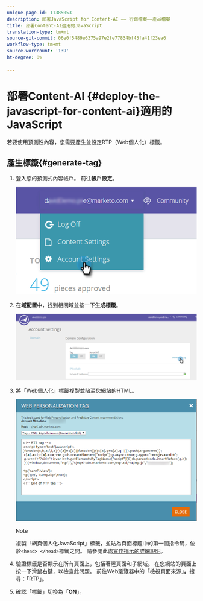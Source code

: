 ```yaml
---
unique-page-id: 11385053
description: 部署JavaScript for Content-AI —— 行銷檔案——產品檔案
title: 部署Content-AI適用的JavaScript
translation-type: tm+mt
source-git-commit: 06e0f5489e6375a97e2fe77834bf45fa41f23ea6
workflow-type: tm+mt
source-wordcount: '139'
ht-degree: 0%

---
```



# 部署Content-AI {#deploy-the-javascript-for-content-ai}適用的JavaScript

若要使用預測性內容，您需要產生並設定RTP（Web個人化）標籤。

## 產生標籤{#generate-tag}

1. 登入您的預測式內容帳戶。 前往&#x200B;**帳戶設定**。

   ![](assets/settings-dropdown-account-hands.png)

1. 在&#x200B;**域配置**&#x200B;中，找到相關域並按一下&#x200B;**生成標籤**。

   ![](assets/generate-tag.png)

1. 將「Web個人化」標籤複製並貼至您網站的HTML。

   ![](assets/web-personalization-tag.png)

   >[!NOTE]
   >
   >複製「網頁個人化JavaScript」標籤，並貼為頁面標題中的第一個指令碼，位於`<head> </head>`標籤之間。 請參閱此處[實作指示的詳細說明](/help/marketo/product-docs/web-personalization/rtp-tag-implementation/deploy-the-rtp-javascript.md)。

1. 驗證標籤是否顯示在所有頁面上，包括著陸頁面和子網域。 在您網站的頁面上按一下滑鼠右鍵，以檢查此問題。 前往Web瀏覽器中的「檢視頁面來源」**。**&#x200B;搜尋：「RTP」。

1. 確認「標籤」切換為「**ON**」。
